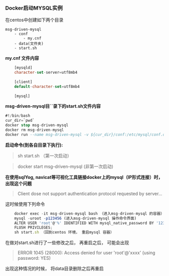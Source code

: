 ### Docker启动MYSQL实例

在centos中创建如下两个目录

```
msg-driven-mysql
    - conf
        - my.cnf  
    - data(文件夹)
    - start.sh    
``` 

**my.cnf 文件内容**
```sql
    [mysqld]
    character-set-server=utf8mb4
    
    [client]
    default-character-set=utf8mb4
    
    [mysql]

```

**msg-driven-mysql目``录下的start.sh文件内容**
```sql
#!/bin/bash
cur_dir=`pwd`
docker stop msg-driven-mysql
docker rm msg-driven-mysql
docker run --name msg-driven-mysql -v ${cur_dir}/conf:/etc/mysql/conf.d -v ${cur_dir}/data:/var/lib/mysql -p 3309:3306 -e MYSQL_ROOT_PASSWORD=123456 -e MYSQL_DATABASE=msg_driven_order   -d mysql:latest

```


**启动命令(到各自目录下执行):**
>  sh start.sh   （第一次启动）

>  docker start msg-driven-mysql  (非第一次启动)



**在使用sqlYog, navicat等可视化工具链接docker上的mysql（IP形式连接）时， 出现这个问题**

> Client dose not support authentication protocol requested by server...

这时候使用下列命令 
```javascript 1.8
    docker exec -it msg-driven-mysql bash （进入msg-driven-mysql 的容器）
    mysql -uroot -p123456 (进入msg-driven-mysql 操作命令界面)
    ALTER USER 'root'@'%' IDENTIFIED WITH mysql_native_password BY '123456';
    FLUSH PRIVILEGES;
    sh start.sh （回到centos 环境， 重启mysql 容器）
```

在做对start.sh进行了一些修改之后， 再重启之后， 可能会出现 
>  ERROR 1045 (28000): Access denied for user 'root'@'xxxx' (using password: YES)

出现这种情况的时候， 将data目录删除之后再重启
